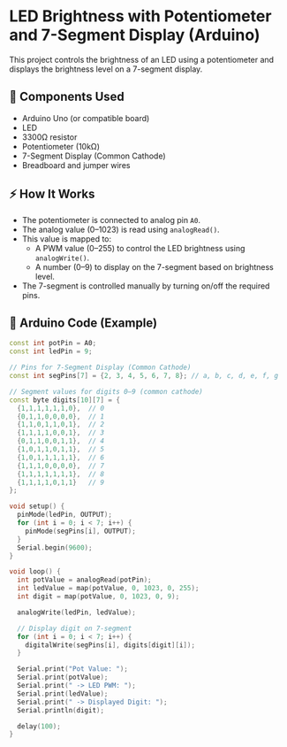 # LED Brightness with Potentiometer and 7-Segment Display (Arduino)

This project controls the brightness of an LED using a potentiometer and displays the brightness level on a 7-segment display.

## 🔧 Components Used
- Arduino Uno (or compatible board)
- LED
- 3300Ω resistor
- Potentiometer (10kΩ)
- 7-Segment Display (Common Cathode)
- Breadboard and jumper wires

## ⚡ How It Works
- The potentiometer is connected to analog pin `A0`.
- The analog value (0–1023) is read using `analogRead()`.
- This value is mapped to:
  - A PWM value (0–255) to control the LED brightness using `analogWrite()`.
  - A number (0–9) to display on the 7-segment based on brightness level.
- The 7-segment is controlled manually by turning on/off the required pins.

## 🧠 Arduino Code (Example)
```cpp
const int potPin = A0;
const int ledPin = 9;

// Pins for 7-Segment Display (Common Cathode)
const int segPins[7] = {2, 3, 4, 5, 6, 7, 8}; // a, b, c, d, e, f, g

// Segment values for digits 0–9 (common cathode)
const byte digits[10][7] = {
  {1,1,1,1,1,1,0},  // 0
  {0,1,1,0,0,0,0},  // 1
  {1,1,0,1,1,0,1},  // 2
  {1,1,1,1,0,0,1},  // 3
  {0,1,1,0,0,1,1},  // 4
  {1,0,1,1,0,1,1},  // 5
  {1,0,1,1,1,1,1},  // 6
  {1,1,1,0,0,0,0},  // 7
  {1,1,1,1,1,1,1},  // 8
  {1,1,1,1,0,1,1}   // 9
};

void setup() {
  pinMode(ledPin, OUTPUT);
  for (int i = 0; i < 7; i++) {
    pinMode(segPins[i], OUTPUT);
  }
  Serial.begin(9600);
}

void loop() {
  int potValue = analogRead(potPin);
  int ledValue = map(potValue, 0, 1023, 0, 255);
  int digit = map(potValue, 0, 1023, 0, 9);

  analogWrite(ledPin, ledValue);

  // Display digit on 7-segment
  for (int i = 0; i < 7; i++) {
    digitalWrite(segPins[i], digits[digit][i]);
  }

  Serial.print("Pot Value: ");
  Serial.print(potValue);
  Serial.print(" -> LED PWM: ");
  Serial.print(ledValue);
  Serial.print(" -> Displayed Digit: ");
  Serial.println(digit);

  delay(100);
}
